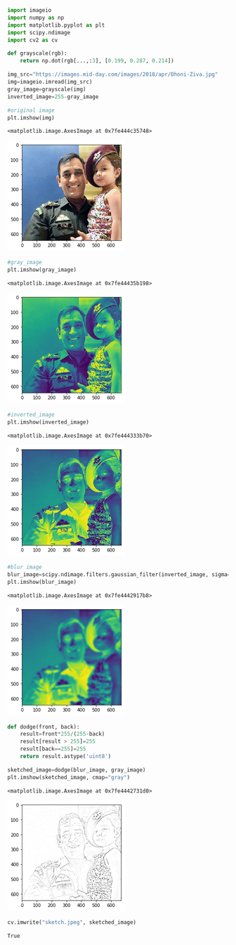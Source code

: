 

```python
import imageio
import numpy as np
import matplotlib.pyplot as plt
import scipy.ndimage
import cv2 as cv
```


```python
def grayscale(rgb):
    return np.dot(rgb[...,:3], [0.199, 0.287, 0.214])    
```


```python
img_src="https://images.mid-day.com/images/2018/apr/Dhoni-Ziva.jpg"
img=imageio.imread(img_src)
gray_image=grayscale(img)
inverted_image=255-gray_image
```


```python
#original image
plt.imshow(img)
```




    <matplotlib.image.AxesImage at 0x7fe444c35748>




![png](screen/output_3_1.png)



```python
#gray_image
plt.imshow(gray_image)
```




    <matplotlib.image.AxesImage at 0x7fe44435b198>




![png](screen/output_4_1.png)



```python
#inverted_image
plt.imshow(inverted_image)
```




    <matplotlib.image.AxesImage at 0x7fe444333b70>




![png](screen/output_5_1.png)



```python
#blur image
blur_image=scipy.ndimage.filters.gaussian_filter(inverted_image, sigma=5)
plt.imshow(blur_image)
```




    <matplotlib.image.AxesImage at 0x7fe4442917b8>




![png](screen/output_6_1.png)



```python
def dodge(front, back):
    result=front*255/(255-back)
    result[result > 255]=255
    result[back==255]=255
    return result.astype('uint8')
```


```python
sketched_image=dodge(blur_image, gray_image)
plt.imshow(sketched_image, cmap="gray")
```




    <matplotlib.image.AxesImage at 0x7fe4442731d0>




![png](screen/output_8_1.png)



```python
cv.imwrite("sketch.jpeg", sketched_image)
```




    True


